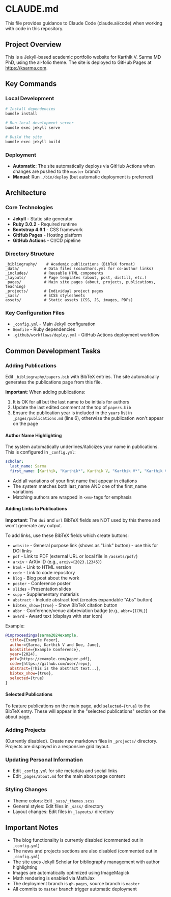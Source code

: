 # CLAUDE.md

This file provides guidance to Claude Code (claude.ai/code) when working with code in this repository.

## Project Overview

This is a Jekyll-based academic portfolio website for Karthik V. Sarma MD PhD, using the al-folio theme. The site is deployed to GitHub Pages at https://ksarma.com.

## Key Commands

### Local Development
```bash
# Install dependencies
bundle install

# Run local development server
bundle exec jekyll serve

# Build the site
bundle exec jekyll build
```

### Deployment
- **Automatic**: The site automatically deploys via GitHub Actions when changes are pushed to the `master` branch
- **Manual**: Run `./bin/deploy` (but automatic deployment is preferred)

## Architecture

### Core Technologies
- **Jekyll** - Static site generator
- **Ruby 3.0.2** - Required runtime
- **Bootstrap 4.6.1** - CSS framework
- **GitHub Pages** - Hosting platform
- **GitHub Actions** - CI/CD pipeline

### Directory Structure
```
_bibliography/    # Academic publications (BibTeX format)
_data/           # Data files (coauthors.yml for co-author links)
_includes/       # Reusable HTML components
_layouts/        # Page templates (about, post, distill, etc.)
_pages/          # Main site pages (about, projects, publications, teaching)
_projects/       # Individual project pages
_sass/           # SCSS stylesheets
assets/          # Static assets (CSS, JS, images, PDFs)
```

### Key Configuration Files
- `_config.yml` - Main Jekyll configuration
- `Gemfile` - Ruby dependencies
- `.github/workflows/deploy.yml` - GitHub Actions deployment workflow

## Common Development Tasks

### Adding Publications

Edit `_bibliography/papers.bib` with BibTeX entries. The site automatically generates the publications page from this file. 

**Important**: When adding publications:
1. It is OK for all but the last name to be initials for authors
2. Update the last edited comment at the top of `papers.bib`
3. Ensure the publication year is included in the `years` list in `_pages/publications.md` (line 6), otherwise the publication won't appear on the page

#### Author Name Highlighting
The system automatically underlines/italicizes your name in publications. This is configured in `_config.yml`:
```yaml
scholar:
  last_name: Sarma
  first_name: [Karthik, "Karthik*", Karthik V, "Karthik V*", "Karthik V.", "Karthik V.*", "K V", "K. V.", "K V*"]
```
- Add all variations of your first name that appear in citations
- The system matches both last_name AND one of the first_name variations
- Matching authors are wrapped in `<em>` tags for emphasis

#### Adding Links to Publications
**Important**: The `doi` and `url` BibTeX fields are NOT used by this theme and won't generate any output.

To add links, use these BibTeX fields which create buttons:
- `website` - General purpose link (shows as "Link" button) - use this for DOI links
- `pdf` - Link to PDF (external URL or local file in `/assets/pdf/`)
- `arxiv` - ArXiv ID (e.g., `arxiv={2023.12345}`)
- `html` - Link to HTML version
- `code` - Link to code repository
- `blog` - Blog post about the work
- `poster` - Conference poster
- `slides` - Presentation slides
- `supp` - Supplementary materials
- `abstract` - Include abstract text (creates expandable "Abs" button)
- `bibtex_show={true}` - Show BibTeX citation button
- `abbr` - Conference/venue abbreviation badge (e.g., `abbr={ICML}`)
- `award` - Award text (displays with star icon)

Example:
```bibtex
@inproceedings{sarma2024example,
  title={Example Paper},
  author={Sarma, Karthik V and Doe, Jane},
  booktitle={Example Conference},
  year={2024},
  pdf={https://example.com/paper.pdf},
  code={https://github.com/user/repo},
  abstract={This is the abstract text...},
  bibtex_show={true},
  selected={true}
}
```

#### Selected Publications
To feature publications on the main page, add `selected={true}` to the BibTeX entry. These will appear in the "selected publications" section on the about page.

### Adding Projects
(Currently disabled). Create new markdown files in `_projects/` directory. Projects are displayed in a responsive grid layout.

### Updating Personal Information
- Edit `_config.yml` for site metadata and social links
- Edit `_pages/about.md` for the main about page content

### Styling Changes
- Theme colors: Edit `_sass/_themes.scss`
- General styles: Edit files in `_sass/` directory
- Layout changes: Edit files in `_layouts/` directory

## Important Notes

- The blog functionality is currently disabled (commented out in `_config.yml`)
- The news and projects sections are also disabled (commented out in `_config.yml`)
- The site uses Jekyll Scholar for bibliography management with author highlighting
- Images are automatically optimized using ImageMagick
- Math rendering is enabled via MathJax
- The deployment branch is `gh-pages`, source branch is `master`
- All commits to `master` branch trigger automatic deployment